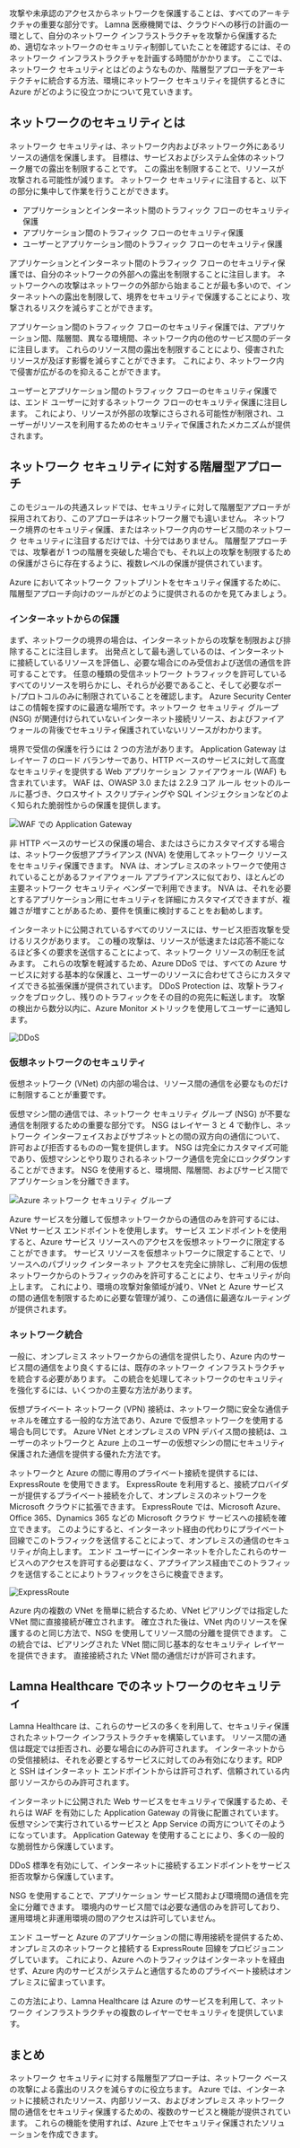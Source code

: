 攻撃や未承認のアクセスからネットワークを保護することは、すべてのアーキテクチャの重要な部分です。 Lamna 医療機関では、クラウドへの移行の計画の一環として、自分のネットワーク インフラストラクチャを攻撃から保護するため、適切なネットワークのセキュリティ制御していたことを確認するには、そのネットワーク インフラストラクチャを計画する時間がかかります。 ここでは、ネットワーク セキュリティとはどのようなものか、階層型アプローチをアーキテクチャに統合する方法、環境にネットワーク セキュリティを提供するときに Azure がどのように役立つかについて見ていきます。

## <a name="what-is-network-security"></a>ネットワークのセキュリティとは

ネットワーク セキュリティは、ネットワーク内およびネットワーク外にあるリソースの通信を保護します。 目標は、サービスおよびシステム全体のネットワーク層での露出を制限することです。 この露出を制限することで、リソースが攻撃される可能性が減ります。 ネットワーク セキュリティに注目すると、以下の部分に集中して作業を行うことができます。

- アプリケーションとインターネット間のトラフィック フローのセキュリティ保護
- アプリケーション間のトラフィック フローのセキュリティ保護
- ユーザーとアプリケーション間のトラフィック フローのセキュリティ保護

アプリケーションとインターネット間のトラフィック フローのセキュリティ保護では、自分のネットワークの外部への露出を制限することに注目します。 ネットワークへの攻撃はネットワークの外部から始まることが最も多いので、インターネットへの露出を制限して、境界をセキュリティで保護することにより、攻撃されるリスクを減らすことができます。

アプリケーション間のトラフィック フローのセキュリティ保護では、アプリケーション間、階層間、異なる環境間、ネットワーク内の他のサービス間のデータに注目します。 これらのリソース間の露出を制限することにより、侵害されたリソースが及ぼす影響を減らすことができます。 これにより、ネットワーク内で侵害が広がるのを抑えることができます。

ユーザーとアプリケーション間のトラフィック フローのセキュリティ保護では、エンド ユーザーに対するネットワーク フローのセキュリティ保護に注目します。 これにより、リソースが外部の攻撃にさらされる可能性が制限され、ユーザーがリソースを利用するためのセキュリティで保護されたメカニズムが提供されます。 

## <a name="a-layered-approach-to-network-security"></a>ネットワーク セキュリティに対する階層型アプローチ

このモジュールの共通スレッドでは、セキュリティに対して階層型アプローチが採用されており、このアプローチはネットワーク層でも違いません。 ネットワーク境界のセキュリティ保護、またはネットワーク内のサービス間のネットワーク セキュリティに注目するだけでは、十分ではありません。 階層型アプローチでは、攻撃者が 1 つの階層を突破した場合でも、それ以上の攻撃を制限するための保護がさらに存在するように、複数レベルの保護が提供されています。

Azure においてネットワーク フットプリントをセキュリティ保護するために、階層型アプローチ向けのツールがどのように提供されるのかを見てみましょう。

### <a name="internet-protection"></a>インターネットからの保護

まず、ネットワークの境界の場合は、インターネットからの攻撃を制限および排除することに注目します。 出発点として最も適しているのは、インターネットに接続しているリソースを評価し、必要な場合にのみ受信および送信の通信を許可することです。 任意の種類の受信ネットワーク トラフィックを許可しているすべてのリソースを明らかにし、それらが必要であること、そして必要なポート/プロトコルのみに制限されていることを確認します。 Azure Security Center はこの情報を探すのに最適な場所です。ネットワーク セキュリティ グループ (NSG) が関連付けられていないインターネット接続リソース、およびファイアウォールの背後でセキュリティ保護されていないリソースがわかります。

境界で受信の保護を行うには 2 つの方法があります。 Application Gateway はレイヤー 7 のロード バランサーであり、HTTP ベースのサービスに対して高度なセキュリティを提供する Web アプリケーション ファイアウォール (WAF) も含まれています。 WAF は、OWASP 3.0 または 2.2.9 コア ルール セットのルールに基づき、クロスサイト スクリプティングや SQL インジェクションなどのよく知られた脆弱性からの保護を提供します。

![WAF での Application Gateway](../media-draft/appgw-waf.png)

非 HTTP ベースのサービスの保護の場合、またはさらにカスタマイズする場合は、ネットワーク仮想アプライアンス (NVA) を使用してネットワーク リソースをセキュリティ保護できます。 NVA は、オンプレミスのネットワークで使用されていることがあるファイアウォール アプライアンスに似ており、ほとんどの主要ネットワーク セキュリティ ベンダーで利用できます。 NVA は、それを必要とするアプリケーション用にセキュリティを詳細にカスタマイズできますが、複雑さが増すことがあるため、要件を慎重に検討することをお勧めします。

インターネットに公開されているすべてのリソースには、サービス拒否攻撃を受けるリスクがあります。 この種の攻撃は、リソースが低速または応答不能になるほど多くの要求を送信することによって、ネットワーク リソースの制圧を試みます。 これらの攻撃を軽減するため、Azure DDoS では、すべての Azure サービスに対する基本的な保護と、ユーザーのリソースに合わせてさらにカスタマイズできる拡張保護が提供されています。 DDoS Protection は、攻撃トラフィックをブロックし、残りのトラフィックをその目的の宛先に転送します。 攻撃の検出から数分以内に、Azure Monitor メトリックを使用してユーザーに通知します。

![DDoS](../media-draft/ddos.png)

### <a name="virtual-network-security"></a>仮想ネットワークのセキュリティ

仮想ネットワーク (VNet) の内部の場合は、リソース間の通信を必要なものだけに制限することが重要です。

仮想マシン間の通信では、ネットワーク セキュリティ グループ (NSG) が不要な通信を制限するための重要な部分です。 NSG はレイヤー 3 と 4 で動作し、ネットワーク インターフェイスおよびサブネットとの間の双方向の通信について、許可および拒否するものの一覧を提供します。 NSG は完全にカスタマイズ可能であり、仮想マシンとやり取りされるネットワーク通信を完全にロックダウンすることができます。 NSG を使用すると、環境間、階層間、およびサービス間でアプリケーションを分離できます。

![Azure ネットワーク セキュリティ グループ](../media-draft/azure-network-security.png)

Azure サービスを分離して仮想ネットワークからの通信のみを許可するには、VNet サービス エンドポイントを使用します。 サービス エンドポイントを使用すると、Azure サービス リソースへのアクセスを仮想ネットワークに限定することができます。 サービス リソースを仮想ネットワークに限定することで、リソースへのパブリック インターネット アクセスを完全に排除し、ご利用の仮想ネットワークからのトラフィックのみを許可することにより、セキュリティが向上します。 これにより、環境の攻撃対象領域が減り、VNet と Azure サービスの間の通信を制限するために必要な管理が減り、この通信に最適なルーティングが提供されます。

### <a name="network-integration"></a>ネットワーク統合

一般に、オンプレミス ネットワークからの通信を提供したり、Azure 内のサービス間の通信をより良くするには、既存のネットワーク インフラストラクチャを統合する必要があります。 この統合を処理してネットワークのセキュリティを強化するには、いくつかの主要な方法があります。

仮想プライベート ネットワーク (VPN) 接続は、ネットワーク間に安全な通信チャネルを確立する一般的な方法であり、Azure で仮想ネットワークを使用する場合も同じです。 Azure VNet とオンプレミスの VPN デバイス間の接続は、ユーザーのネットワークと Azure 上のユーザーの仮想マシンの間にセキュリティ保護された通信を提供する優れた方法です。

ネットワークと Azure の間に専用のプライベート接続を提供するには、ExpressRoute を使用できます。 ExpressRoute を利用すると、接続プロバイダーが提供するプライベート接続を介して、オンプレミスのネットワークを Microsoft クラウドに拡張できます。 ExpressRoute では、Microsoft Azure、Office 365、Dynamics 365 などの Microsoft クラウド サービスへの接続を確立できます。 このようにすると、インターネット経由の代わりにプライベート回線でこのトラフィックを送信することによって、オンプレミスの通信のセキュリティが向上します。 エンド ユーザーにインターネットを介したこれらのサービスへのアクセスを許可する必要はなく、アプライアンス経由でこのトラフィックを送信することによりトラフィックをさらに検査できます。

![ExpressRoute](../media-draft/expressroute-connection-overview.png)

Azure 内の複数の VNet を簡単に統合するため、VNet ピアリングでは指定した VNet 間に直接接続が確立されます。 確立された後は、VNet 内のリソースを保護するのと同じ方法で、NSG を使用してリソース間の分離を提供できます。 この統合では、ピアリングされた VNet 間に同じ基本的なセキュリティ レイヤーを提供できます。 直接接続された VNet 間の通信だけが許可されます。

## <a name="network-security-at-lamna-healthcare"></a>Lamna Healthcare でのネットワークのセキュリティ

Lamna Healthcare は、これらのサービスの多くを利用して、セキュリティ保護されたネットワーク インフラストラクチャを構築しています。 リソース間の通信は既定では拒否され、必要な場合にのみ許可されます。 インターネットからの受信接続は、それを必要とするサービスに対してのみ有効になります。RDP と SSH はインターネット エンドポイントからは許可されず、信頼されている内部リソースからのみ許可されます。

インターネットに公開された Web サービスをセキュリティで保護するため、それらは WAF を有効にした Application Gateway の背後に配置されています。 仮想マシンで実行されているサービスと App Service の両方についてそのようになっています。 Application Gateway を使用することにより、多くの一般的な脆弱性から保護しています。

DDoS 標準を有効にして、インターネットに接続するエンドポイントをサービス拒否攻撃から保護しています。

NSG を使用することで、アプリケーション サービス間および環境間の通信を完全に分離できます。 環境内のサービス間では必要な通信のみを許可しており、運用環境と非運用環境の間のアクセスは許可していません。

エンド ユーザーと Azure のアプリケーションの間に専用接続を提供するため、オンプレミスのネットワークと接続する ExpressRoute 回線をプロビジョニングしています。 これにより、Azure へのトラフィックはインターネットを経由せず、Azure 内のサービスがシステムと通信するためのプライベート接続はオンプレミスに留まっています。

この方法により、Lamna Healthcare は Azure のサービスを利用して、ネットワーク インフラストラクチャの複数のレイヤーでセキュリティを提供しています。

## <a name="summary"></a>まとめ

ネットワーク セキュリティに対する階層型アプローチは、ネットワーク ベースの攻撃による露出のリスクを減らすのに役立ちます。 Azure では、インターネットに接続されたリソース、内部リソース、およびオンプレミス ネットワーク間の通信をセキュリティ保護するための、複数のサービスと機能が提供されています。 これらの機能を使用すれば、Azure 上でセキュリティ保護されたソリューションを作成できます。
